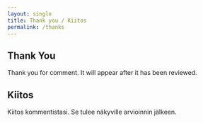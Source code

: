 ```yaml
---
layout: single
title: Thank you / Kiitos
permalink: /thanks
---
```


## Thank You

Thank you for comment. It will appear after it has been reviewed.

## Kiitos

Kiitos kommentistasi. Se tulee näkyville arvioinnin jälkeen.
